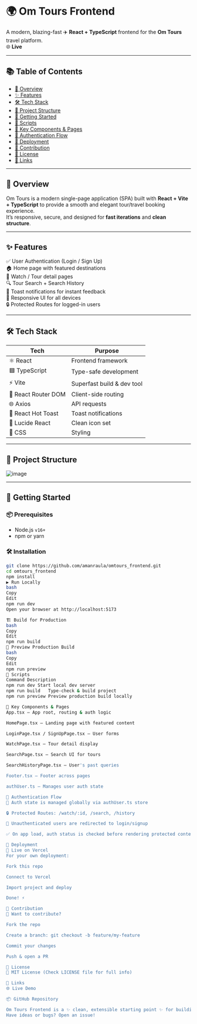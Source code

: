# 🌍 Om Tours Frontend

A modern, blazing-fast ✈️ **React + TypeScript** frontend for the **Om Tours** travel platform.  
🌐 **Live**

---

## 📚 Table of Contents

- [📌 Overview](#-overview)  
- [✨ Features](#-features)  
- [🛠️ Tech Stack](#-tech-stack)  
- [📁 Project Structure](#-project-structure)  
- [🚀 Getting Started](#-getting-started)  
- [📜 Scripts](#-scripts)  
- [🧩 Key Components & Pages](#-key-components--pages)  
- [🔐 Authentication Flow](#-authentication-flow)  
- [🚢 Deployment](#-deployment)  
- [🤝 Contribution](#-contribution)  
- [📄 License](#-license)  
- [🔗 Links](#-links)  

---

## 📌 Overview

Om Tours is a modern single-page application (SPA) built with **React + Vite + TypeScript** to provide a smooth and elegant tour/travel booking experience.  
It’s responsive, secure, and designed for **fast iterations** and **clean structure**.  

---

## ✨ Features

✅ User Authentication (Login / Sign Up)  
🏠 Home page with featured destinations  
🎥 Watch / Tour detail pages  
🔍 Tour Search + Search History  
🔔 Toast notifications for instant feedback  
📱 Responsive UI for all devices  
🔒 Protected Routes for logged-in users  

---

## 🛠️ Tech Stack

| Tech               | Purpose                          |
|--------------------|----------------------------------|
| ⚛️ React           | Frontend framework                |
| 🟦 TypeScript       | Type-safe development             |
| ⚡ Vite             | Superfast build & dev tool       |
| 🔁 React Router DOM| Client-side routing               |
| 🌐 Axios            | API requests                     |
| 🔔 React Hot Toast | Toast notifications              |
| 🧩 Lucide React     | Clean icon set                   |
| 🎨 CSS              | Styling                          |

---

## 📁 Project Structure
![image](https://github.com/user-attachments/assets/b6ef5de0-d1cc-4e0b-9745-789ba03a6908)


---

## 🚀 Getting Started

### 📦 Prerequisites

- Node.js `v16+`  
- npm or yarn

### 🛠 Installation

```bash
git clone https://github.com/amanraula/omtours_frontend.git
cd omtours_frontend
npm install
▶️ Run Locally
bash
Copy
Edit
npm run dev
Open your browser at http://localhost:5173

🏗️ Build for Production
bash
Copy
Edit
npm run build
👀 Preview Production Build
bash
Copy
Edit
npm run preview
📜 Scripts
Command	Description
npm run dev	Start local dev server
npm run build	Type-check & build project
npm run preview	Preview production build locally

🧩 Key Components & Pages
App.tsx – App root, routing & auth logic

HomePage.tsx – Landing page with featured content

LoginPage.tsx / SignUpPage.tsx – User forms

WatchPage.tsx – Tour detail display

SearchPage.tsx – Search UI for tours

SearchHistoryPage.tsx – User's past queries

Footer.tsx – Footer across pages

authUser.ts – Manages user auth state

🔐 Authentication Flow
🔄 Auth state is managed globally via authUser.ts store

🔒 Protected Routes: /watch/:id, /search, /history

🧾 Unauthenticated users are redirected to login/signup

✅ On app load, auth status is checked before rendering protected content

🚢 Deployment
🚀 Live on Vercel
For your own deployment:

Fork this repo

Connect to Vercel

Import project and deploy

Done! ⚡

🤝 Contribution
👥 Want to contribute?

Fork the repo

Create a branch: git checkout -b feature/my-feature

Commit your changes

Push & open a PR

📄 License
📝 MIT License (Check LICENSE file for full info)

🔗 Links
🌐 Live Demo

📦 GitHub Repository

Om Tours Frontend is a ✨ clean, extensible starting point ✨ for building modern travel & booking web apps.
Have ideas or bugs? Open an issue!

